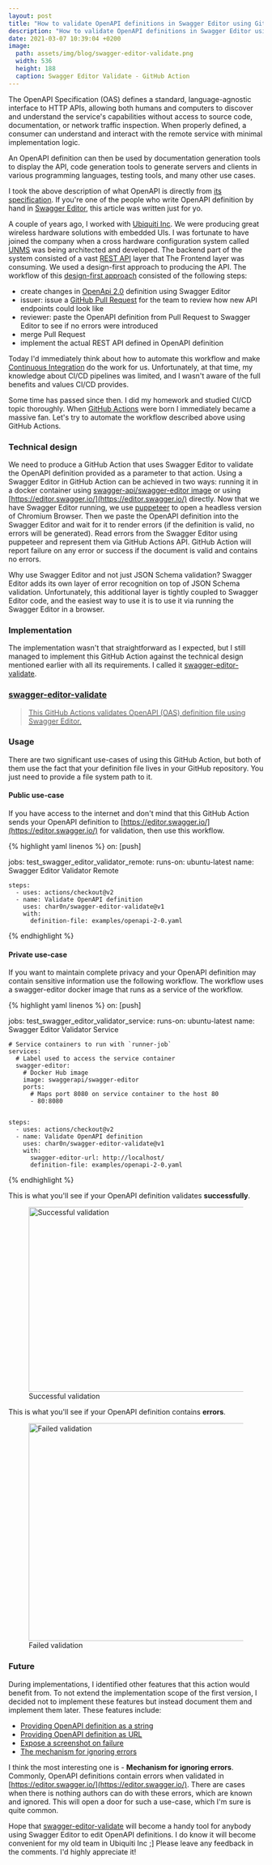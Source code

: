 ```yaml
---
layout: post
title: "How to validate OpenAPI definitions in Swagger Editor using GitHub Actions"
description: "How to validate OpenAPI definitions in Swagger Editor using GitHub Actions"
date: 2021-03-07 10:39:04 +0200
image:
  path: assets/img/blog/swagger-editor-validate.png
  width: 536
  height: 188
  caption: Swagger Editor Validate - GitHub Action
---
```


<p class="lead">
  The OpenAPI Specification (OAS) defines a standard, language-agnostic interface to HTTP APIs, 
  allowing both humans and computers to discover and understand the service's capabilities without
  access to source code, documentation, or network traffic inspection. 
  When properly defined, a consumer can understand and interact with the remote service with minimal implementation logic.
</p>

An OpenAPI definition can then be used by documentation generation tools to display the API, code generation
tools to generate servers and clients in various programming languages, testing tools, and many other use cases.

I took the above description of what OpenAPI is directly from [its specification](https://github.com/OAI/OpenAPI-Specification/blob/master/versions/3.1.0.md).
If you're one of the people who write OpenAPI definition by hand in [Swagger Editor](https://editor.swagger.io/), this article was written just for yo.

A couple of years ago, I worked with [Ubiquiti Inc](https://www.ui.com/). We were producing great wireless hardware solutions
with embedded UIs. I was fortunate to have joined the company when a cross hardware configuration system
called [UNMS](https://unms.com/) was being architected and developed. The backend part of the system consisted of a vast [REST API](https://en.wikipedia.org/wiki/Representational_state_transfer) layer that 
The Frontend layer was consuming. We used a design-first approach to producing the API. The workflow of this 
[design-first approach](https://www.visual-paradigm.com/guide/development/code-first-vs-design-first) consisted of the following steps:

- create changes in [OpenApi 2.0](https://github.com/OAI/OpenAPI-Specification/blob/master/versions/2.0.md) definition using Swagger Editor
- issuer: issue a [GitHub Pull Request](https://docs.github.com/en/github/collaborating-with-issues-and-pull-requests/about-pull-requests) for the team to review how new API endpoints could look like
- reviewer: paste the OpenAPI definition from Pull Request to Swagger Editor to see if no errors were introduced
- merge Pull Request
- implement the actual REST API defined in OpenAPI definition

Today I'd immediately think about how to automate this workflow and make [Continuous Integration](https://en.wikipedia.org/wiki/Continuous_integration) do the work for us.
Unfortunately, at that time, my knowledge about CI/CD pipelines was limited, and I wasn't aware of the full benefits 
and values CI/CD provides.

Some time has passed since then. I did my homework and studied CI/CD topic thoroughly. When [GitHub Actions](https://github.com/features/actions) were born
I immediately became a massive fan. Let's try to automate the workflow described above using GitHub Actions.

### Technical design

We need to produce a GitHub Action that uses Swagger Editor to validate the OpenAPI definition provided
as a parameter to that action. Using a Swagger Editor in GitHub Action can be achieved in two ways:
running it in a docker container using [swagger-api/swagger-editor image](https://hub.docker.com/r/swaggerapi/swagger-editor/) or using [https://editor.swagger.io/](https://editor.swagger.io/) directly.
Now that we have Swagger Editor running, we use [puppeteer](https://pptr.dev/) to open a headless version of Chromium Browser.
Then we paste the OpenAPI definition into the Swagger Editor and wait for it to render errors
(if the definition is valid, no errors will be generated). Read errors from the Swagger Editor using puppeteer 
and represent them via GitHub Actions API. GitHub Action will report failure on any error or success if
the document is valid and contains no errors.

Why use Swagger Editor and not just JSON Schema validation? Swagger Editor adds its own layer of error recognition on top of JSON Schema validation.
Unfortunately, this additional layer is tightly coupled to Swagger Editor code, and the easiest way to use it is to use it via running
the Swagger Editor in a browser.

### Implementation

The implementation wasn't that straightforward as I expected, but I still managed to implement this GitHub Action
against the technical design mentioned earlier with all its requirements. I called it [swagger-editor-validate](https://github.com/char0n/swagger-editor-validate).

<div class="list-group mb-3">
  <a href="https://github.com/char0n/swagger-editor-validate" class="list-group-item list-group-item-action">
    <div class="d-flex w-100 justify-content-between">
      <h3 class="h5 mb-1"><i class="fab fa-github"></i> swagger-editor-validate</h3>
    </div>
    <blockquote class="blockquote fs-6 mb-1">
      This GitHub Actions validates OpenAPI (OAS) definition file using Swagger Editor.
    </blockquote>
    <script type="application/ld+json">
      {
        "@context": "https://schema.org",
        "@type": "SoftwareSourceCode",
        "author": { "@id": "https://vladimirgorej.com" },
        "name": "swagger-editor-validate",
        "abstract": "This GitHub Actions validates OpenAPI (OAS) definition file using Swagger Editor.",
        "codeRepository": "https://github.com/char0n/swagger-editor-validate"
      }
    </script>
  </a>
</div>

### Usage

There are two significant use-cases of using this GitHub Action, but both of them use the fact that your definition
file lives in your GitHub repository. You just need to provide a file system path to it.

#### Public use-case

If you have access to the internet and don't mind that this GitHub Action sends your OpenAPI definition to 
[https://editor.swagger.io/](https://editor.swagger.io/) for validation, then use this workflow.

{% highlight yaml linenos %}
on: [push]

jobs:
  test_swagger_editor_validator_remote:
    runs-on: ubuntu-latest
    name: Swagger Editor Validator Remote

    steps:
      - uses: actions/checkout@v2
      - name: Validate OpenAPI definition
        uses: char0n/swagger-editor-validate@v1
        with:
          definition-file: examples/openapi-2-0.yaml
{% endhighlight %}

#### Private use-case

If you want to maintain complete privacy and your OpenAPI definition may contain sensitive information 
use the following workflow. The workflow uses a swagger-editor docker image that runs as a service of the workflow.

{% highlight yaml linenos %}
on: [push]


jobs:
  test_swagger_editor_validator_service:
    runs-on: ubuntu-latest
    name: Swagger Editor Validator Service

    # Service containers to run with `runner-job`
    services:
      # Label used to access the service container
      swagger-editor:
        # Docker Hub image
        image: swaggerapi/swagger-editor
        ports:
          # Maps port 8080 on service container to the host 80
          - 80:8080


    steps:
      - uses: actions/checkout@v2
      - name: Validate OpenAPI definition
        uses: char0n/swagger-editor-validate@v1
        with:
          swagger-editor-url: http://localhost/
          definition-file: examples/openapi-2-0.yaml
{% endhighlight %}

This is what you'll see if your OpenAPI definition validates **successfully**.

<figure class="figure">
  <img src="{{ '/assets/img/blog/swagger-editor-validate-success.png' | relative_url }}" width="1149" height="365" class="figure-img rounded mx-auto d-block img-fluid" alt="Successful validation" />
  <figcaption class="figure-caption text-center">Successful validation</figcaption>
</figure>

This is what you'll see if your OpenAPI definition contains **errors**.

<figure class="figure">
  <img src="{{ '/assets/img/blog/swagger-editor-validate-errors.png' | relative_url }}" width="1218" height="430" class="figure-img rounded mx-auto d-block img-fluid" alt="Failed validation" />
  <figcaption class="figure-caption text-center">Failed validation</figcaption>
</figure>

### Future

During implementations, I identified other features that this action would benefit from.
To not extend the implementation scope of the first version, I decided not to implement these features but instead document them and implement them later.
These features include:

- [Providing OpenAPI definition as a string](https://github.com/char0n/swagger-editor-validate/issues/1)
- [Providing OpenAPI definition as URL](https://github.com/char0n/swagger-editor-validate/issues/2)
- [Expose a screenshot on failure](https://github.com/char0n/swagger-editor-validate/issues/4)
- [The mechanism for ignoring errors](https://github.com/char0n/swagger-editor-validate/issues/3)

I think the most interesting one is - **Mechanism for ignoring errors**. Commonly, OpenAPI definitions 
contain errors when validated in [https://editor.swagger.io/](https://editor.swagger.io/). There are cases when there is nothing authors can do 
with these errors, which are known and ignored. This will open a door for such a use-case,
which I'm sure is quite common.

Hope that [swagger-editor-validate](https://github.com/char0n/swagger-editor-validate) will become a handy tool for anybody using Swagger Editor to edit OpenAPI definitions.
I do know it will become convenient for my old team in Ubiquiti Inc ;] Please leave any feedback in the comments. I'd highly appreciate it!